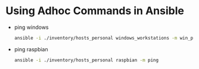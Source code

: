 # Using Adhoc Commands in Ansible

- ping windows

    ```bash
    ansible -i ./inventory/hosts_personal windows_workstations -m win_ping --user jason
    ```

- ping raspbian

    ```bash
    ansible -i ./inventory/hosts_personal raspbian -m ping
    ```
